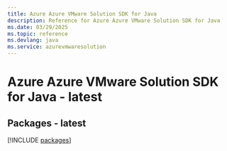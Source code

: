 ```yaml
---
title: Azure Azure VMware Solution SDK for Java
description: Reference for Azure Azure VMware Solution SDK for Java
ms.date: 03/29/2025
ms.topic: reference
ms.devlang: java
ms.service: azurevmwaresolution
---
```

# Azure Azure VMware Solution SDK for Java - latest
## Packages - latest
[!INCLUDE [packages](azure-vmware-solution-index.md)]